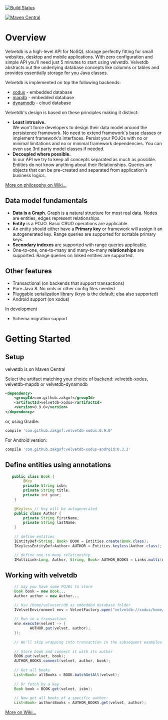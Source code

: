 [![Build Status](https://travis-ci.org/zakgof/velvetdb.svg?branch=master)](https://travis-ci.org/zakgof/velvetdb)

[![Maven Central](https://maven-badges.herokuapp.com/maven-central/com.github.zakgof/velvetdb-core/badge.svg)](https://maven-badges.herokuapp.com/maven-central/com.github.zakgof/velvetdb-core)

# Overview

Velvetdb is a high-level API for NoSQL storage perfectly fitting for small websites, desktop and mobile applications.
With zero configuration and simple API you'll need just 5 minutes to start using velvetdb.
Velvetdb abstracts out the underlying database concepts like columns or tables and provides essentially storage for you Java classes.

Velvetdb is implemented on top the following backends:

  - [xodus](https://github.com/JetBrains/xodus) - embedded database
  - [mapdb](http://www.mapdb.org/) - embedded database
  - [dynamodb](https://aws.amazon.com/dynamodb/) - cloud database


Velvetdb's design is based on these principles making it distinct:
- **Least intrusive.**  
 We won't force developers to design their data model *around* the persistence framework. No need to extend framework's base classes or implement framework's interfaces. Persist your POJOs with no or minimal limitations and no or minimal framework dependencies. You can even use 3rd party model classes if needed.
- **Decoupled where possible.**  
 In our API we try to keep all concepts separated as much as possible. Entities do not know anything about their Relationships. Queries are objects that can be pre-created and separated from application's business logics.

[More on philosophy on Wiki...](https://github.com/zakgof/velvetdb/wiki/VelvetDB-vs-traditional-approach)

## Data model fundamentals
- **Data is a Graph**. Graph is a natural structure for most real data. Nodes are entities, edges represent relationships.
- **Entity** is a POJO. Basic CRUD operations are applicable.
- An entity should either have a **Primary key** or framework will assign it an autogenerated key. Range queries are supported for sortable primary keys.
- **Secondary indexes** are supported with range queries applicable.
- One-to-one, one-to-many and many-to-many **relationships** are supported. Range queries on linked entities are supported.

## Other features

- Transactional (on backends that support transactions)
- Pure Java 8. No xmls or other config files needed
- Pluggable serialization library ([kryo](https://github.com/EsotericSoftware/kryo) is the default; [elsa](https://github.com/jankotek/elsa) also supported)
- Android support (on xodus)

In development
- Schema migration support

# Getting Started

## Setup

velvetdb is on Maven Central

Select the artifact matching your choice of backend: velvetdb-xodus, velvetdb-mapdb or velvetdb-dynamodb

```xml
<dependency>
    <groupId>com.github.zakgof</groupId>
    <artifactId>velvetdb-xodus</artifactId>
    <version>0.9.0</version>
</dependency>
```
or, using Gradle:
```groovy
compile 'com.github.zakgof:velvetdb-xodus:0.9.0'
```

For Android version:

```groovy
compile 'com.github.zakgof:velvetdb-xodus-android:0.3.3'    
```

## Define entities using annotations
```java
   public class Book {
        @Key
        private String isbn;
        private String title;
        private int year;
    }

    @Keyless // key will be autogenerated
    public class Author {
        private String firstName;
        private String lastName;
    }
    
    // define entities
    IEntityDef<String, Book> BOOK = Entities.create(Book.class);
    IKeylessEntityDef<Author> AUTHOR = Entities.keyless(Author.class);

    // define one-to-many relationship
    IMultiLink<Long, Author, String, Book> AUTHOR_BOOKS = Links.multi(AUTHOR, BOOKS); 
```
## Working with velvetdb
```java
    // Say you have some POJOs to store
    Book book = new Book...
    Author author = new Author...

    // Use /home/velvuser/db as embedded database folder
    IVelvetEnvironment env = VelvetFactory.open("velvetdb://xodus/home/velvuser/db"));
    
    // Run in a transaction
    env.execute(velvet -> {
    	   AUTHOR.put(velvet, author);
    });
       
    // We'll skip wrapping into transaction in the subsequent examples.
    
    // Store book and connect it with its author
    BOOK.put(velvet, book);
    AUTHOR_BOOKS.connect(velvet, author, book);
    
    // Get all books
    List<Book> allBooks = BOOK.batchGetAll(velvet);
    
    // Or fetch by a key
    Book book = BOOK.get(velvet, isbn);
    
    // Now get all books of a specific author:
    List<Book> authorsBooks = AUTHOR_BOOKS.get(velvet, author);
```

[More on Wiki...](https://github.com/zakgof/velvetdb/wiki)
